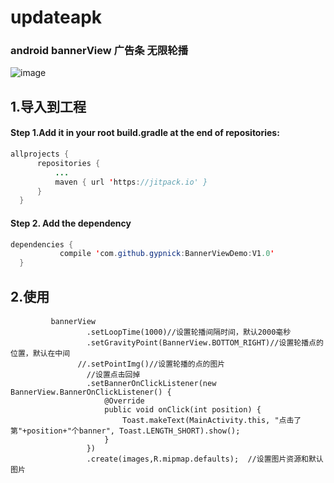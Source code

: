 # updateapk
### android bannerView  广告条 无限轮播
![image](https://github.com/gypnick/BannerViewDemo/blob/master/bannerView.gif)
## 1.导入到工程
####    Step 1.Add it in your root build.gradle at the end of repositories:
  ```Java
  allprojects {
		repositories {
			...
			maven { url 'https://jitpack.io' }
		}
	}
  ```
####   Step 2. Add the dependency
  ```Java
  dependencies {
	         compile 'com.github.gypnick:BannerViewDemo:V1.0'
	}
  ```
##  2.使用
####  
             bannerView
                     .setLoopTime(1000)//设置轮播间隔时间，默认2000毫秒
                     .setGravityPoint(BannerView.BOTTOM_RIGHT)//设置轮播点的位置，默认在中间
                   //.setPointImg()//设置轮播的点的图片
                     //设置点击回掉
                     .setBannerOnClickListener(new BannerView.BannerOnClickListener() {
                         @Override
                         public void onClick(int position) {
                             Toast.makeText(MainActivity.this, "点击了第"+position+"个banner", Toast.LENGTH_SHORT).show();
                         }
                     })
                     .create(images,R.mipmap.defaults);  //设置图片资源和默认图片

  
  
  
